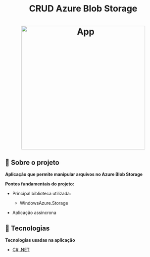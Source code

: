 <h1 align="center">
CRUD Azure Blob Storage
</h1>

<h1 align="center">
<img src="https://www.clicdata.com/wp-content/uploads/2021/01/microsoft-azure-blob-storage-logo.com_.png" alt="App" height="400">
<br>
</h1>

## 📖 Sobre o projeto

**Aplicação que permite manipular arquivos no Azure Blob Storage**

**Pontos fundamentais do projeto:**

- Principal biblioteca utilizada:
    - WindowsAzure.Storage

- Aplicação assíncrona
       


## 🤖 Tecnologias

**Tecnologias usadas na aplicação**

- [C# .NET](https://docs.microsoft.com/pt-br/dotnet/csharp/)
